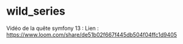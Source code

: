 # wild_series

Vidéo de la quête symfony 13 :
Lien : https://www.loom.com/share/de51b02f667f445db504f04ffc1d9405

